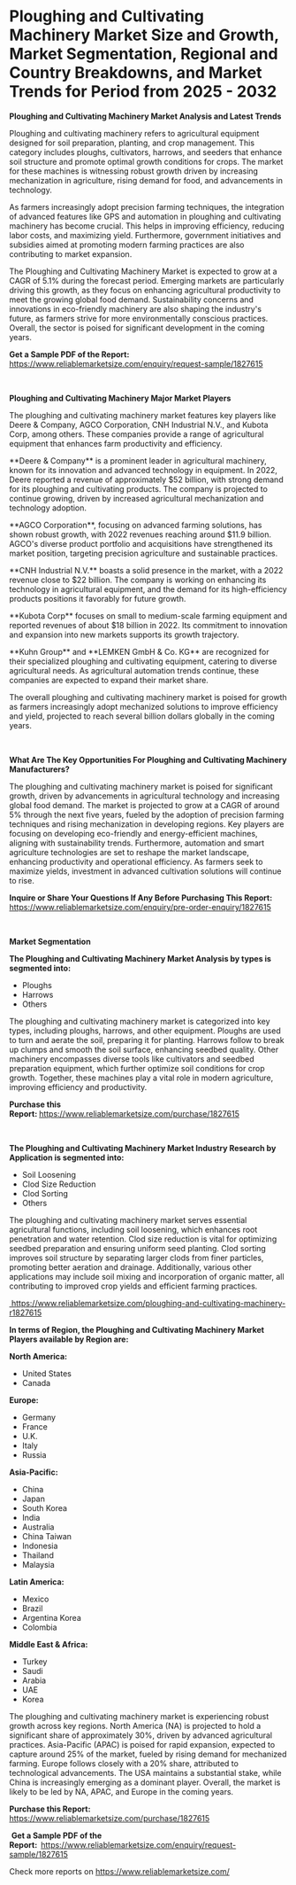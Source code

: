 <p><h1>Ploughing and Cultivating Machinery Market Size and Growth, Market Segmentation, Regional and Country Breakdowns, and Market Trends for Period from 2025 -  2032</h1></p><p><strong>Ploughing and Cultivating Machinery Market Analysis and Latest Trends</strong></p>
<p><p>Ploughing and cultivating machinery refers to agricultural equipment designed for soil preparation, planting, and crop management. This category includes ploughs, cultivators, harrows, and seeders that enhance soil structure and promote optimal growth conditions for crops. The market for these machines is witnessing robust growth driven by increasing mechanization in agriculture, rising demand for food, and advancements in technology. </p><p>As farmers increasingly adopt precision farming techniques, the integration of advanced features like GPS and automation in ploughing and cultivating machinery has become crucial. This helps in improving efficiency, reducing labor costs, and maximizing yield. Furthermore, government initiatives and subsidies aimed at promoting modern farming practices are also contributing to market expansion.</p><p>The Ploughing and Cultivating Machinery Market is expected to grow at a CAGR of 5.1% during the forecast period. Emerging markets are particularly driving this growth, as they focus on enhancing agricultural productivity to meet the growing global food demand. Sustainability concerns and innovations in eco-friendly machinery are also shaping the industry's future, as farmers strive for more environmentally conscious practices. Overall, the sector is poised for significant development in the coming years.</p></p>
<p><strong>Get a Sample PDF of the Report:&nbsp;</strong> <a href="https://www.reliablemarketsize.com/enquiry/request-sample/1827615?utm_campaign=2235&utm_medium=2&utm_source=Github&utm_content=ia&utm_term=28022025&utm_id=ploughing-and-cultivating-machinery">https://www.reliablemarketsize.com/enquiry/request-sample/1827615</a></p>
<p>&nbsp;</p>
<p><strong>Ploughing and Cultivating Machinery Major Market Players</strong></p>
<p><p>The ploughing and cultivating machinery market features key players like Deere & Company, AGCO Corporation, CNH Industrial N.V., and Kubota Corp, among others. These companies provide a range of agricultural equipment that enhances farm productivity and efficiency.</p><p>**Deere & Company** is a prominent leader in agricultural machinery, known for its innovation and advanced technology in equipment. In 2022, Deere reported a revenue of approximately $52 billion, with strong demand for its ploughing and cultivating products. The company is projected to continue growing, driven by increased agricultural mechanization and technology adoption.</p><p>**AGCO Corporation**, focusing on advanced farming solutions, has shown robust growth, with 2022 revenues reaching around $11.9 billion. AGCO's diverse product portfolio and acquisitions have strengthened its market position, targeting precision agriculture and sustainable practices.</p><p>**CNH Industrial N.V.** boasts a solid presence in the market, with a 2022 revenue close to $22 billion. The company is working on enhancing its technology in agricultural equipment, and the demand for its high-efficiency products positions it favorably for future growth.</p><p>**Kubota Corp** focuses on small to medium-scale farming equipment and reported revenues of about $18 billion in 2022. Its commitment to innovation and expansion into new markets supports its growth trajectory.</p><p>**Kuhn Group** and **LEMKEN GmbH & Co. KG** are recognized for their specialized ploughing and cultivating equipment, catering to diverse agricultural needs. As agricultural automation trends continue, these companies are expected to expand their market share.</p><p>The overall ploughing and cultivating machinery market is poised for growth as farmers increasingly adopt mechanized solutions to improve efficiency and yield, projected to reach several billion dollars globally in the coming years.</p></p>
<p>&nbsp;</p>
<p><strong>What Are The Key Opportunities For Ploughing and Cultivating Machinery Manufacturers?</strong></p>
<p><p>The ploughing and cultivating machinery market is poised for significant growth, driven by advancements in agricultural technology and increasing global food demand. The market is projected to grow at a CAGR of around 5% through the next five years, fueled by the adoption of precision farming techniques and rising mechanization in developing regions. Key players are focusing on developing eco-friendly and energy-efficient machines, aligning with sustainability trends. Furthermore, automation and smart agriculture technologies are set to reshape the market landscape, enhancing productivity and operational efficiency. As farmers seek to maximize yields, investment in advanced cultivation solutions will continue to rise.</p></p>
<p><strong>Inquire or Share Your Questions If Any Before Purchasing This Report:</strong> <a href="https://www.reliablemarketsize.com/enquiry/pre-order-enquiry/1827615?utm_campaign=2235&utm_medium=2&utm_source=Github&utm_content=ia&utm_term=28022025&utm_id=ploughing-and-cultivating-machinery">https://www.reliablemarketsize.com/enquiry/pre-order-enquiry/1827615</a></p>
<p>&nbsp;</p>
<p><strong>Market Segmentation</strong></p>
<p><strong>The Ploughing and Cultivating Machinery Market Analysis by types is segmented into:</strong></p>
<p><ul><li>Ploughs</li><li>Harrows</li><li>Others</li></ul></p>
<p><p>The ploughing and cultivating machinery market is categorized into key types, including ploughs, harrows, and other equipment. Ploughs are used to turn and aerate the soil, preparing it for planting. Harrows follow to break up clumps and smooth the soil surface, enhancing seedbed quality. Other machinery encompasses diverse tools like cultivators and seedbed preparation equipment, which further optimize soil conditions for crop growth. Together, these machines play a vital role in modern agriculture, improving efficiency and productivity.</p></p>
<p><strong>Purchase this Report:&nbsp;</strong><a href="https://www.reliablemarketsize.com/purchase/1827615?utm_campaign=2235&utm_medium=2&utm_source=Github&utm_content=ia&utm_term=28022025&utm_id=ploughing-and-cultivating-machinery">https://www.reliablemarketsize.com/purchase/1827615</a></p>
<p>&nbsp;</p>
<p><strong>The Ploughing and Cultivating Machinery Market Industry Research by Application is segmented into:</strong></p>
<p><ul><li>Soil Loosening</li><li>Clod Size Reduction</li><li>Clod Sorting</li><li>Others</li></ul></p>
<p><p>The ploughing and cultivating machinery market serves essential agricultural functions, including soil loosening, which enhances root penetration and water retention. Clod size reduction is vital for optimizing seedbed preparation and ensuring uniform seed planting. Clod sorting improves soil structure by separating larger clods from finer particles, promoting better aeration and drainage. Additionally, various other applications may include soil mixing and incorporation of organic matter, all contributing to improved crop yields and efficient farming practices.</p></p>
<p><a href="https://www.reliablemarketsize.com/ploughing-and-cultivating-machinery-r1827615?utm_campaign=2235&utm_medium=2&utm_source=Github&utm_content=ia&utm_term=28022025&utm_id=ploughing-and-cultivating-machinery">&nbsp;https://www.reliablemarketsize.com/ploughing-and-cultivating-machinery-r1827615</a></p>
<p><strong>In terms of Region, the Ploughing and Cultivating Machinery Market Players available by Region are:</strong></p>
<p>
    <p> <strong> North America: </strong>
        <ul>
            <li>United States</li>
            <li>Canada</li>
        </ul>
        </p> 
    <p> <strong> Europe: </strong>
        <ul>
            <li>Germany</li>
            <li>France</li>
            <li>U.K.</li>
            <li>Italy</li>
            <li>Russia</li>
        </ul>
        </p> 
    <p> <strong> Asia-Pacific: </strong>
        <ul>
            <li>China</li>
            <li>Japan</li>
            <li>South Korea</li>
            <li>India</li>
            <li>Australia</li>
            <li>China Taiwan</li>
            <li>Indonesia</li>
            <li>Thailand</li>
            <li>Malaysia</li>
        </ul>
        </p> 
    <p> <strong> Latin America: </strong>
        <ul>
            <li>Mexico</li>
            <li>Brazil</li>
            <li>Argentina Korea</li>
            <li>Colombia</li>
        </ul>
        </p> 
    <p> <strong> Middle East & Africa: </strong>
        <ul>
            <li>Turkey</li>
            <li>Saudi</li>
            <li>Arabia</li>
            <li>UAE</li>
            <li>Korea</li>
        </ul>
    </p>
    </p>
<p><p>The ploughing and cultivating machinery market is experiencing robust growth across key regions. North America (NA) is projected to hold a significant share of approximately 30%, driven by advanced agricultural practices. Asia-Pacific (APAC) is poised for rapid expansion, expected to capture around 25% of the market, fueled by rising demand for mechanized farming. Europe follows closely with a 20% share, attributed to technological advancements. The USA maintains a substantial stake, while China is increasingly emerging as a dominant player. Overall, the market is likely to be led by NA, APAC, and Europe in the coming years.</p></p>
<p><strong>Purchase this Report: </strong><a href="https://www.reliablemarketsize.com/purchase/1827615?utm_campaign=2235&utm_medium=2&utm_source=Github&utm_content=ia&utm_term=28022025&utm_id=ploughing-and-cultivating-machinery">https://www.reliablemarketsize.com/purchase/1827615</a></p>
<p>&nbsp;<strong>Get a Sample PDF of the Report:&nbsp;&nbsp;</strong><a href="https://www.reliablemarketsize.com/enquiry/request-sample/1827615?utm_campaign=2235&utm_medium=2&utm_source=Github&utm_content=ia&utm_term=28022025&utm_id=ploughing-and-cultivating-machinery">https://www.reliablemarketsize.com/enquiry/request-sample/1827615</a></p>
<p><strong></strong></p>
<p>Check more reports on <a href="https://www.reliablemarketsize.com/?utm_campaign=2235&utm_medium=2&utm_source=Github&utm_content=ia&utm_term=28022025&utm_id=ploughing-and-cultivating-machinery">https://www.reliablemarketsize.com/</a></p>